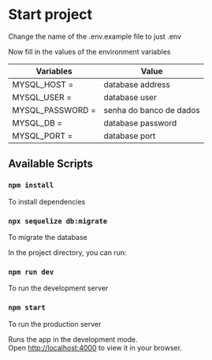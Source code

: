 # Start project

Change the name of the .env.example file to just .env

Now fill in the values ​​of the environment variables
  
  Variables   | Value
  --------- | ------
  MYSQL_HOST =  | database address
  MYSQL_USER =  | database user
  MYSQL_PASSWORD =  | senha do banco de dados
  MYSQL_DB =  | database password
  MYSQL_PORT =   | database port


## Available Scripts
### `npm install`
To install dependencies

### `npx sequelize db:migrate`
To migrate the database

In the project directory, you can run:

### `npm run dev`
To run the development server

### `npm start`
To run the production server

Runs the app in the development mode.\
Open [http://localhost:4000](http://localhost:4000) to view it in your browser.

